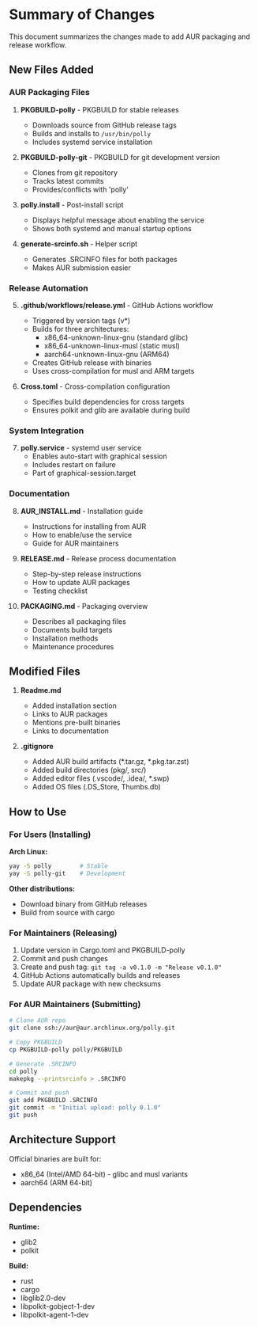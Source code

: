 # Summary of Changes

This document summarizes the changes made to add AUR packaging and release workflow.

## New Files Added

### AUR Packaging Files
1. **PKGBUILD-polly** - PKGBUILD for stable releases
   - Downloads source from GitHub release tags
   - Builds and installs to `/usr/bin/polly`
   - Includes systemd service installation
   
2. **PKGBUILD-polly-git** - PKGBUILD for git development version
   - Clones from git repository
   - Tracks latest commits
   - Provides/conflicts with 'polly'

3. **polly.install** - Post-install script
   - Displays helpful message about enabling the service
   - Shows both systemd and manual startup options

4. **generate-srcinfo.sh** - Helper script
   - Generates .SRCINFO files for both packages
   - Makes AUR submission easier

### Release Automation
5. **.github/workflows/release.yml** - GitHub Actions workflow
   - Triggered by version tags (v*)
   - Builds for three architectures:
     - x86_64-unknown-linux-gnu (standard glibc)
     - x86_64-unknown-linux-musl (static musl)
     - aarch64-unknown-linux-gnu (ARM64)
   - Creates GitHub release with binaries
   - Uses cross-compilation for musl and ARM targets

6. **Cross.toml** - Cross-compilation configuration
   - Specifies build dependencies for cross targets
   - Ensures polkit and glib are available during build

### System Integration
7. **polly.service** - systemd user service
   - Enables auto-start with graphical session
   - Includes restart on failure
   - Part of graphical-session.target

### Documentation
8. **AUR_INSTALL.md** - Installation guide
   - Instructions for installing from AUR
   - How to enable/use the service
   - Guide for AUR maintainers

9. **RELEASE.md** - Release process documentation
   - Step-by-step release instructions
   - How to update AUR packages
   - Testing checklist

10. **PACKAGING.md** - Packaging overview
    - Describes all packaging files
    - Documents build targets
    - Installation methods
    - Maintenance procedures

## Modified Files

1. **Readme.md**
   - Added installation section
   - Links to AUR packages
   - Mentions pre-built binaries
   - Links to documentation

2. **.gitignore**
   - Added AUR build artifacts (*.tar.gz, *.pkg.tar.zst)
   - Added build directories (pkg/, src/)
   - Added editor files (.vscode/, .idea/, *.swp)
   - Added OS files (.DS_Store, Thumbs.db)

## How to Use

### For Users (Installing)

**Arch Linux:**
```bash
yay -S polly        # Stable
yay -S polly-git    # Development
```

**Other distributions:**
- Download binary from GitHub releases
- Build from source with cargo

### For Maintainers (Releasing)

1. Update version in Cargo.toml and PKGBUILD-polly
2. Commit and push changes
3. Create and push tag: `git tag -a v0.1.0 -m "Release v0.1.0"`
4. GitHub Actions automatically builds and releases
5. Update AUR package with new checksums

### For AUR Maintainers (Submitting)

```bash
# Clone AUR repo
git clone ssh://aur@aur.archlinux.org/polly.git

# Copy PKGBUILD
cp PKGBUILD-polly polly/PKGBUILD

# Generate .SRCINFO
cd polly
makepkg --printsrcinfo > .SRCINFO

# Commit and push
git add PKGBUILD .SRCINFO
git commit -m "Initial upload: polly 0.1.0"
git push
```

## Architecture Support

Official binaries are built for:
- x86_64 (Intel/AMD 64-bit) - glibc and musl variants
- aarch64 (ARM 64-bit)

## Dependencies

**Runtime:**
- glib2
- polkit

**Build:**
- rust
- cargo
- libglib2.0-dev
- libpolkit-gobject-1-dev
- libpolkit-agent-1-dev
